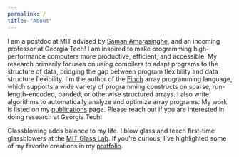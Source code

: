 ```yaml
---
permalink: /
title: "About"
---
```

I am a postdoc at MIT advised by [Saman Amarasinghe](https://people.csail.mit.edu/saman/), and an incoming professor at Georgia Tech! I am inspired to make programming high-performance computers more productive, efficient, and accessible.  My research primarily focuses on using compilers to adapt programs to the structure of data, bridging the gap between program flexibility and data structure flexibility. I'm the author of the [Finch](https://github.com/willow-ahrens/Finch.jl) array programming language, which supports a wide variety of programming constructs on sparse, run-length-encoded, banded, or otherwise structured arrays. I also write algorithms to automatically analyze and optimize array programs. My work is listed on my [publications](/publications/) page. Please reach out if you are interested in doing research at Georgia Tech!

Glassblowing adds balance to my life. I blow glass and teach first-time glassblowers at the [MIT Glass Lab](https://glasslab.scripts.mit.edu/). If you're curious, I've highlighted some of my favorite creations in my [portfolio](/portfolio/).